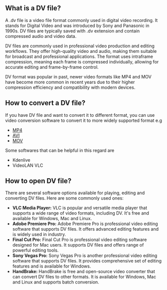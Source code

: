 ## What is a DV file?

A .dv file is a video file format commonly used in digital video recording. It stands for Digital Video and was introduced by Sony and Panasonic in 1990s. DV files are typically saved with .dv extension and contain compressed audio and video data.

DV files are commonly used in professional video production and editing workflows. They offer high-quality video and audio, making them suitable for broadcast and professional applications. The format uses intraframe compression, meaning each frame is compressed individually, allowing for accurate editing and frame-by-frame control.

DV format was popular in past, newer video formats like MP4 and MOV have become more common in recent years due to their higher compression efficiency and compatibility with modern devices.

## How to convert a DV file?

If you have DV file and want to convert it to different format, you can use video conversion software to convert it to more widely supported format e.g

- [MP4](https://docs.fileformat.com/video/mp4/)
- [AVI](https://docs.fileformat.com/video/avi/)
- [MOV](https://docs.fileformat.com/video/mov/)

Some softwares that can be helpful in this regard are 

- Kdenlive
- VideoLAN VLC

## How to open DV file?

There are several software options available for playing, editing and converting DV files. Here are some commonly used ones:

- **VLC Media Player:** VLC is popular and versatile media player that supports a wide range of video formats, including DV. It's free and available for Windows, Mac and Linux.
- **Adobe Premiere Pro:** Adobe Premiere Pro is professional video editing software that supports DV files. It offers advanced editing features and is widely used in industry. 
- **Final Cut Pro:** Final Cut Pro is professional video editing software designed for Mac users. It supports DV files and offers range of powerful editing tools. 
- **Sony Vegas Pro:** Sony Vegas Pro is another professional video editing software that supports DV files. It provides comprehensive set of editing features and is available for Windows.
- **HandBrake:** HandBrake is free and open-source video converter that can convert DV files to other formats. It is available for Windows, Mac and Linux and supports batch conversion.
